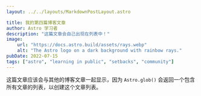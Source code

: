 ```yaml
---
layout: ../../layouts/MarkdownPostLayout.astro

title: 我的第四篇博客文章
author: Astro 学习者
description: "这篇文章会自己出现在列表中！"
image:
    url: "https://docs.astro.build/assets/rays.webp"
    alt: "The Astro logo on a dark background with rainbow rays."
pubDate: 2022-07-15
tags: ["astro", "learning in public", "setbacks", "community"]
---
```

这篇文章应该会与其他的博客文章一起显示，因为 `Astro.glob()` 会返回一个包含所有文章的列表，以创建这个文章列表。
